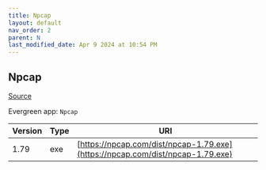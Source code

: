 ```yaml
---
title: Npcap
layout: default
nav_order: 2
parent: N
last_modified_date: Apr 9 2024 at 10:54 PM
---
```


## Npcap

[Source](https://npcap.com/)

Evergreen app: `Npcap`

| Version | Type | URI                                                                            |
| ------- | ---- | ------------------------------------------------------------------------------ |
| 1.79    | exe  | [https://npcap.com/dist/npcap-1.79.exe](https://npcap.com/dist/npcap-1.79.exe) |
